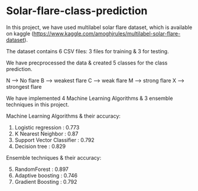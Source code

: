 # Solar-flare-class-prediction

In this project, we have used multilabel solar flare dataset, which is available on kaggle (https://www.kaggle.com/amoghjrules/multilabel-solar-flare-dataset).

The dataset contains 6 CSV files: 3 files for training & 3 for testing.

We have precprocessed the data & created 5 classes for the class prediction.

 N --> No flare
 B --> weakest flare
 C --> weak flare
 M --> strong flare
 X --> strongest flare

We have implemented 4 Machine Learning Algorithms & 3 ensemble techniques in this project.

Machine Learning Algorithms & their accuracy:

1) Logistic regression :  0.773
2) K Nearest Neighbor : 0.87
3) Support Vector Classifier : 0.792
4) Decision tree :  0.829

Ensemble techniques & their accuracy:

5) RandomForest :  0.897
6) Adaptive boosting : 0.746
7) Gradient Boosting : 0.792
